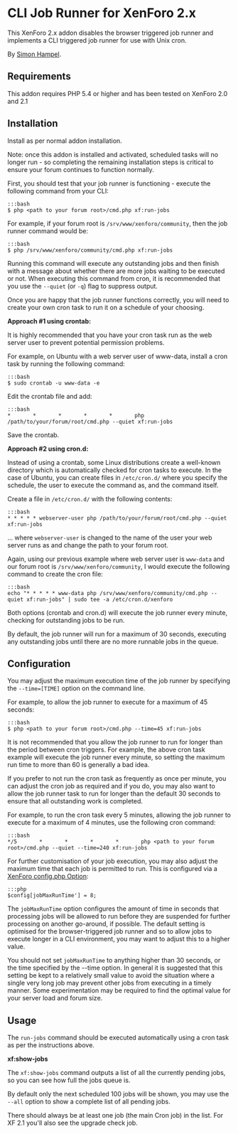 CLI Job Runner for XenForo 2.x
==============================

This XenForo 2.x addon disables the browser triggered job runner and implements a CLI triggered job runner for use with 
Unix cron.

By [Simon Hampel](https://twitter.com/SimonHampel).

Requirements
------------

This addon requires PHP 5.4 or higher and has been tested on XenForo 2.0 and 2.1 

Installation
------------

Install as per normal addon installation.

Note: once this addon is installed and activated, scheduled tasks will no longer run - so completing the remaining 
installation steps is critical to ensure your forum continues to function normally.

First, you should test that your job runner is functioning - execute the following command from your CLI:

	:::bash
	$ php <path to your forum root>/cmd.php xf:run-jobs

For example, if your forum root is `/srv/www/xenforo/community`, then the job runner command would be:

	:::bash
	$ php /srv/www/xenforo/community/cmd.php xf:run-jobs

Running this command will execute any outstanding jobs and then finish with a message about whether there are more jobs
waiting to be executed or not. When executing this command from cron, it is recommended that you use the `--quiet` 
(or `-q`) flag to suppress output. 

Once you are happy that the job runner functions correctly, you will need to create your own cron task to run it on a
schedule of your choosing.

__Approach #1 using crontab:__

It is highly recommended that you have your cron task run as the web server user to prevent potential permission 
problems.

For example, on Ubuntu with a web server user of www-data, install a cron task by running the following command:

    :::bash
    $ sudo crontab -u www-data -e
    
Edit the crontab file and add:

    :::bash
    *       *       *       *       *       php /path/to/your/forum/root/cmd.php --quiet xf:run-jobs
   
Save the crontab.

__Approach #2 using cron.d:__

Instead of using a crontab, some Linux distributions create a well-known directory which is automatically checked for 
cron tasks to execute. In the case of Ubuntu, you can create files in `/etc/cron.d/` where you specify the schedule, the
user to execute the command as, and the command itself.

Create a file in `/etc/cron.d/` with the following contents:

	:::bash
	* * * * * webserver-user php /path/to/your/forum/root/cmd.php --quiet xf:run-jobs

... where `webserver-user` is changed to the name of the user your web server runs as and change the path to your forum 
root.  

Again, using our previous example where web server user is `www-data` and our forum root is 
`/srv/www/xenforo/community`, I would execute the following command to create the cron file: 

	:::bash
	echo "* * * * * www-data php /srv/www/xenforo/community/cmd.php --quiet xf:run-jobs" | sudo tee -a /etc/cron.d/xenforo

Both options (crontab and cron.d) will execute the job runner every minute, checking for outstanding jobs to be run.

By default, the job runner will run for a maximum of 30 seconds, executing any outstanding jobs until there are no more
runnable jobs in the queue.

Configuration
-------------

You may adjust the maximum execution time of the job runner by specifying the `--time=[TIME]` option on the command 
line.

For example, to allow the job runner to execute for a maximum of 45 seconds:

	:::bash
	$ php <path to your forum root>/cmd.php --time=45 xf:run-jobs

It is not recommended that you allow the job runner to run for longer than the period between cron triggers. For
example, the above cron task example will execute the job runner every minute, so setting the maximum run time to more
than 60 is generally a bad idea.  

If you prefer to not run the cron task as frequently as once per minute, you can adjust the cron job as 
required and if you do, you may also want to allow the job runner task to run for longer than the default 30 seconds to
ensure that all outstanding work is completed.

For example, to run the cron task every 5 minutes, allowing the job runner to execute for a maximum of 4 minutes, use
the following cron command:

    :::bash
    */5       *       *       *       *       php <path to your forum root>/cmd.php --quiet --time=240 xf:run-jobs

For further customisation of your job execution, you may also adjust the maximum time that each job is permitted to run.
This is configured via a [XenForo config.php Option](https://xenforo.com/xf2-docs/manual/config/#other-variables):
 
	:::php
	$config[jobMaxRunTime'] = 8;

The `jobMaxRunTime` option configures the amount of time in seconds that processing jobs will be allowed to run before 
they are suspended for further processing on another go-around, if possible. The default setting is optimised for the 
browser-triggered job runner and so to allow jobs to execute longer in a CLI environment, you may want to adjust this
to a higher value. 

You should not set `jobMaxRunTime` to anything higher than 30 seconds, or the time specified by the --time option. In 
general it is suggested that this setting be kept to a relatively small value to avoid the situation where a single very
long job may prevent other jobs from executing in a timely manner. Some experimentation may be required to find the 
optimal value for your server load and forum size.

 Usage
 -----
 
 The `run-jobs` command should be executed automatically using a cron task as per the instructions above.
 
 **xf:show-jobs**
 
 The `xf:show-jobs` command outputs a list of all the currently pending jobs, so you can see how full the jobs queue is.
 
 By default only the next scheduled 100 jobs will be shown, you may use the `--all` option to show a complete list of 
 all pending jobs.
 
 There should always be at least one job (the main Cron job) in the list. For XF 2.1 you'll also see the upgrade check 
 job.
 